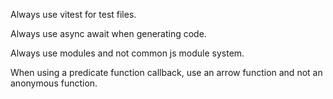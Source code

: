 Always use vitest for test files.

Always use async await when generating code.

Always use modules and not common js module system.

When using a predicate function callback, use an arrow function and not an anonymous function.
